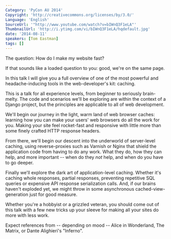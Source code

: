 ```yaml
---
Category: 'PyCon AU 2014'
Copyright: 'http://creativecommons.org/licenses/by/3.0/'
Language: 'English'
SourceUrl: '"http://www.youtube.com/watch?v=bIWnQ3F1eLA"'
ThumbnailUrl: 'http://i.ytimg.com/vi/bIWnQ3F1eLA/hqdefault.jpg'
date: '2014-08-11'
speakers: [Tom Eastman]
tags: []
---
```

The question: How do I make my website fast?

If that sounds like a loaded question to you: good, we're on the same page.

In this talk I will give you a full overview of one of the most powerful and headache-inducing tools in the web-developer's kit: caching.

This is a talk for all experience levels, from beginner to seriously brain-melty. The code and scenarios we'll be exploring are within the context of a Django project, but the principles are applicable to all of web development.

We'll begin our journey in the light, warm land of web browser caches: learning how you can make your users' web browsers do all the work for you. Making your site feel rocket-fast and responsive with little more than some finely crafted HTTP response headers.

From there, we'll begin our descent into the underworld of server-level caching, using reverse-proxies such as Varnish or Nginx that shield the application code from having to do any work. What they do, how they can help, and more important -- when do they *not* help, and when do you have to go deeper.

Finally we'll explore the dark art of application-level caching. Whether it's caching whole responses, partial responses, preventing repetitive SQL queries or expensive API response serialization calls. And, if our brains haven't exploded yet, we might throw in some asynchronous cached-view-generation  just for good measure.

Whether you're a hobbyist or a grizzled veteran, you should come out of this talk with a few new tricks up your sleeve for making all your sites do more with less work.

Expect references from -- depending on mood -- Alice in Wonderland, The Matrix, or Dante Alighieri's "Inferno".